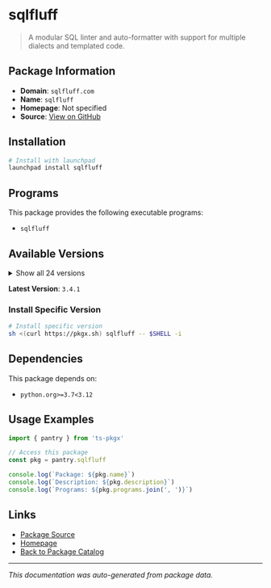 # sqlfluff

> A modular SQL linter and auto-formatter with support for multiple dialects and templated code.

## Package Information

- **Domain**: `sqlfluff.com`
- **Name**: `sqlfluff`
- **Homepage**: Not specified
- **Source**: [View on GitHub](https://github.com/pkgxdev/pantry/tree/main/projects/sqlfluff.com/package.yml)

## Installation

```bash
# Install with launchpad
launchpad install sqlfluff
```

## Programs

This package provides the following executable programs:

- `sqlfluff`

## Available Versions

<details>
<summary>Show all 24 versions</summary>

- `3.4.1`, `3.4.0`, `3.3.1`, `3.3.0`, `3.2.5`
- `3.2.4`, `3.2.3`, `3.2.2`, `3.2.1`, `3.2.0`
- `3.1.1`, `3.1.0`, `3.0.7`, `3.0.6`, `3.0.5`
- `3.0.4`, `3.0.3`, `3.0.2`, `3.0.1`, `3.0.0`
- `2.3.5`, `2.3.4`, `2.3.3`, `2.3.2`

</details>

**Latest Version**: `3.4.1`

### Install Specific Version

```bash
# Install specific version
sh <(curl https://pkgx.sh) sqlfluff -- $SHELL -i
```

## Dependencies

This package depends on:

- `python.org>=3.7<3.12`

## Usage Examples

```typescript
import { pantry } from 'ts-pkgx'

// Access this package
const pkg = pantry.sqlfluff

console.log(`Package: ${pkg.name}`)
console.log(`Description: ${pkg.description}`)
console.log(`Programs: ${pkg.programs.join(', ')}`)
```

## Links

- [Package Source](https://github.com/pkgxdev/pantry/tree/main/projects/sqlfluff.com/package.yml)
- [Homepage](#)
- [Back to Package Catalog](../package-catalog.md)

---

*This documentation was auto-generated from package data.*
